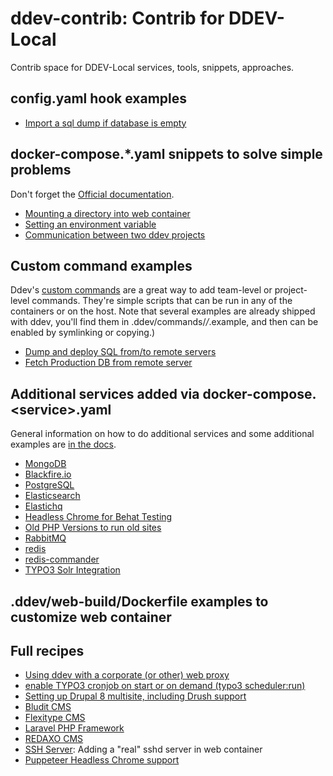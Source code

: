 # ddev-contrib: Contrib for DDEV-Local

Contrib space for DDEV-Local services, tools, snippets, approaches.

## config.yaml hook examples

* [Import a sql dump if database is empty](hook-examples/import-db-if-empty/)

## docker-compose.*.yaml snippets to solve simple problems

Don't forget the [Official documentation](https://ddev.readthedocs.io/en/stable/users/extend/custom-compose-files/).

* [Mounting a directory into web container](docker-compose-snippets/mounting-directory/)
* [Setting an environment variable](docker-compose-snippets/environment-variable/docker-compose.env.yaml)
* [Communication between two ddev projects](docker-compose-snippets/project-communication/)

## Custom command examples

Ddev's [custom commands](https://ddev.readthedocs.io/en/latest/users/extend/custom-commands/) are a great way to add team-level or project-level commands. They're simple scripts that can be run in any of the containers or on the host. Note that several examples are already shipped with ddev, you'll find them in .ddev/commands/*/*.example, and then can be enabled by symlinking or copying.)

* [Dump and deploy SQL from/to remote servers](custom-commands/dump-and-deploy-db/)
* [Fetch Production DB from remote server](custom-commands/fetchproductiondb/)

## Additional services added via docker-compose.\<service\>.yaml

General information on how to do additional services and some additional examples are [in the docs](https://ddev.readthedocs.io/en/latest/users/extend/additional-services/).

* [MongoDB](docker-compose-services/mongodb/)
* [Blackfire.io](docker-compose-services/blackfire/)
* [PostgreSQL](docker-compose-services/postgres/)
* [Elasticsearch](docker-compose-services/elasticsearch)
* [Elastichq](docker-compose-services/elastichq)
* [Headless Chrome for Behat Testing](docker-compose-services/headless-chrome)
* [Old PHP Versions to run old sites](docker-compose-services/old_php)
* [RabbitMQ](docker-compose-services/rabbitmq)
* [redis](docker-compose-services/redis)
* [redis-commander](docker-compose-services/redis-commander)
* [TYPO3 Solr Integration](docker-compose-services/typo3-solr)

## .ddev/web-build/Dockerfile examples to customize web container

## Full recipes

* [Using ddev with a corporate (or other) web proxy](recipes/proxy)
* [enable TYPO3 cronjob on start or on demand (typo3 scheduler:run)](recipes/cronjob/)
* [Setting up Drupal 8 multisite, including Drush support](recipes/drupal8-multisite/)
* [Bludit CMS](recipes/bludit-cms)
* [Flexitype CMS](recipes/flexitype-cms)
* [Laravel PHP Framework](recipes/laravel)
* [REDAXO CMS](recipes/redaxo-cms)
* [SSH Server](recipes/sshd): Adding a "real" sshd server in web container
* [Puppeteer Headless Chrome support](recipes/puppeteer-headless-chrome-support/README.md)
